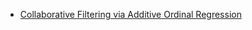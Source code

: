 
- [Collaborative Filtering via Additive Ordinal Regression](https://dl.acm.org/citation.cfm?id=3159723) 
